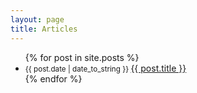 ```yaml
---
layout: page  
title: Articles
---
```



<ul class="posts">
  {% for post in site.posts %}
  <li>
    <small class="datetime muted" data-time="{{ post.date }}">{{ post.date | date_to_string }} </small>
    <a href="{{ site.url }}{{ post.url }}">{{ post.title }}</a>
  </li>
  {% endfor %}
</ul>